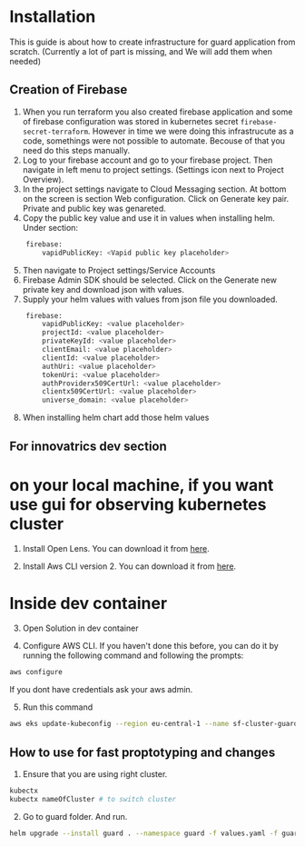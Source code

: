 # Installation

This is guide is about how to create infrastructure for guard application from scratch.
(Currently a lot of part is missing, and We will add them when needed)

## Creation of Firebase

1. When you run terraform you also created firebase application and some of firebase configuration was stored in kubernetes secret `firebase-secret-terraform`. However in time we were doing this infrastrucute as a code, somethings were not possible to automate. Becouse of that you need do this steps manually.
2. Log to your firebase account and go to your firebase project. Then navigate in left menu to project settings. (Settings icon next to Project Overview).
3. In the project settings navigate to Cloud Messaging section. At bottom on the screen is section Web configuration. Click on Generate key pair. Private and public key was genareted.
4. Copy the public key value and use it in values when installing helm. Under section:
```bash
    firebase:
        vapidPublicKey: <Vapid public key placeholder>
```
5. Then navigate to Project settings/Service Accounts
6. Firebase Admin SDK should be selected. Click on the Generate new private key and download json with values.
7. Supply your helm values with values from json file you downloaded.
```bash
    firebase:
        vapidPublicKey: <value placeholder>
        projectId: <value placeholder>
        privateKeyId: <value placeholder>
        clientEmail: <value placeholder>
        clientId: <value placeholder>
        authUri: <value placeholder>
        tokenUri: <value placeholder>
        authProviderx509CertUrl: <value placeholder>
        clientx509CertUrl: <value placeholder>
        universe_domain: <value placeholder>
```
8. When installing helm chart add those helm values

## For innovatrics dev section

# on your local machine, if you want use gui for observing kubernetes cluster

1. Install Open Lens. You can download it from [here](https://github.com/MuhammedKalkan/OpenLens).

2. Install Aws CLI version 2. You can download it from [here](https://docs.aws.amazon.com/cli/latest/userguide/getting-started-install.html).

# Inside dev container

3. Open Solution in dev container

4. Configure AWS CLI. If you haven't done this before, you can do it by running the following command and following the prompts:
```bash
aws configure
```

If you dont have credentials ask your aws admin.

5. Run this command
```bash
aws eks update-kubeconfig --region eu-central-1 --name sf-cluster-guard --role-arn your-arn-role --alias sf-cluster-guard
```

## How to use for fast proptotyping and changes

1. Ensure that you are using right cluster.

```bash
kubectx
kubectx nameOfCluster # to switch cluster
```

2. Go to guard folder. And run.

```bash
helm upgrade --install guard . --namespace guard -f values.yaml -f guard.values.yaml
```
